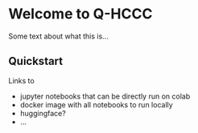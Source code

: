 # Welcome to Q-HCCC

Some text about what this is...

## Quickstart

Links to

- jupyter notebooks that can be directly run on colab
- docker image with all notebooks to run locally
- huggingface?
- ...
